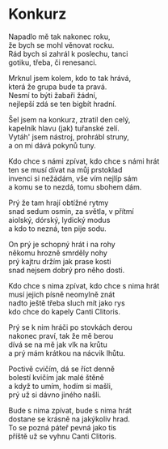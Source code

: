 # Konkurz

Napadlo mě tak nakonec roku,  
že bych se mohl věnovat rocku.   
Rád bych si zahrál k poslechu, tanci  
gotiku, třeba, či renesanci.  

Mrknul jsem kolem, kdo to tak hrává,  
která že grupa bude ta pravá.  
Nesmí to býti žabaři žádní,  
nejlepší zdá se ten bigbít hradní.

Šel jsem na konkurz, ztratil den celý,  
kapelník hlavu (jak) tuřanské zelí.  
Vytáh' jsem nástroj, prohrábl struny,   
a on mi dává pokynů tuny.

Kdo chce s námi zpívat, kdo chce s námi hrát  
ten se musí dívat na můj prstoklad  
invenci si nežádám, vše vím nejlíp sám  
a komu se to nezdá, tomu sbohem dám. 

Prý že tam hrají obtížné rytmy  
snad sedum osmin, za světla, v přítmí  
aiolský, dórský, lydický modus  
a kdo to nezná, ten pije sodu.

On prý je schopný hrát i na rohy  
někomu hrozně smrděly nohy  
prý kajtru držím jak prase kosti  
snad nejsem dobrý pro něho dosti. 

Kdo chce s nima zpívat, kdo chce s nima hrát  
musí jejich písně neomylně znát  
nadto ještě třeba sluch mít jako rys  
kdo chce do kapely Canti Clitoris.

Prý se k nim hráči po stovkách derou  
nakonec praví, tak že mě berou  
dívá se na mě jak vlk na krůtu  
a prý mám krátkou na nácvik lhůtu.

Poctivě cvičím, dá se říct denně  
bolestí kvičím jak malé štěně  
a když to umím, hodím si mašli,  
prý už si dávno jiného našli.

Bude s nima zpívat, bude s nima hrát    
dostane se krásně na jakýkoliv hrad.  
To se pozná páteř pevná jako tis  
příště už se vyhnu Canti Clitoris.


